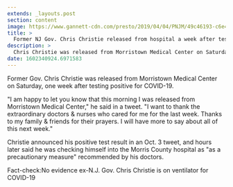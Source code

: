```yaml
--- 
extends: _layouts.post 
section: content 
image: https://www.gannett-cdn.com/presto/2019/04/04/PNJM/49c46193-c6e4-4001-ab9c-44b4d7137862-091218Christie_0433A.jpg?crop=4751,2672,x0,y116&width=3200&height=1800&format=pjpg&auto=webp 
title: > 
  Former NJ Gov. Chris Christie released from hospital a week after testing positive for COVID-19 
description: > 
  Chris Christie was released from Morristown Medical Center on Saturday, one week after testing positive for COVID-19."I am happy to let you know that this morning I was released from Morristown Medical Center," he said in a tweet."I want to thank the extraordinary doctors & nurses who cared for me for the last week.Christie announced his positive test result in an Oct. 3 tweet, and hours later said he was checking himself into the Morris County hospital as "as a precautionary measure" recommended by his doctors.Chris Christie is on ventilator for COVID-19 
date: 1602340924.6971583 
--- 
```

Former Gov. Chris Christie was released from Morristown Medical Center on Saturday, one week after testing positive for COVID-19.

"I am happy to let you know that this morning I was released from Morristown Medical Center," he said in a tweet. "I want to thank the extraordinary doctors & nurses who cared for me for the last week. Thanks to my family & friends for their prayers. I will have more to say about all of this next week."

Christie announced his positive test result in an Oct. 3 tweet, and hours later said he was checking himself into the Morris County hospital as "as a precautionary measure" recommended by his doctors.

Fact-check:No evidence ex-N.J. Gov. Chris Christie is on ventilator for COVID-19